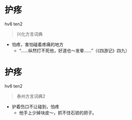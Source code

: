 # 护疼
hv6 ten2
> 兴化方言词典
- 怕疼，害怕碰着疼痛的地方
  - “……纵然打不死他，好道也～发晕……”（《四游记》四九）


# 护疼
hv6 ten2
> 泰州方言词典2
- 护着伤口不让碰到，怕疼
  - 他手上少掉块皮～，抓不住石锁的把子。